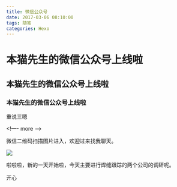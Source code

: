 ```yaml
---
title: 微信公众号
date: 2017-03-06 08:10:00
tags: 随笔
categories: Hexo
---
```


# 本猫先生的微信公众号上线啦
## 本猫先生的微信公众号上线啦
### 本猫先生的微信公众号上线啦
重说三嗯

<!—- more —>

微信二维码扫描图片进入，欢迎过来找我聊天。

![](http://p1.bpimg.com/567571/c6a2d25820e935fa.jpg)

啦啦啦，新的一天开始啦，今天主要进行焊缝跟踪的两个公司的调研呢。

开心